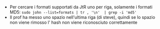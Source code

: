 - Per cercare i formati supportati da JtR uno per riga, solamente i formati MD5:
```sudo john --list=formats | tr , '\n'  | grep -i 'md5'```
- Il prof ha messo uno spazio nell'ultima riga (di steve), quindi se lo spazio non viene rimosso l' hash non viene riconosciuto correttamente
 
